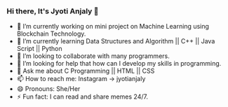 ### Hi there, It's Jyoti Anjaly 👋

- 🔭 I’m currently working on mini project on Machine Learning using Blockchain Technology.
- 🌱 I’m currently learning Data Structures and Algorithm || C++ || Java Script || Python
- 👯 I’m looking to collaborate with many programmers.
- 🤔 I’m looking for help that how can I develop my skills in programming.
- 💬 Ask me about C Programming || HTML || CSS
- 📫 How to reach me: Instagram -> jyotianjaly
- 😄 Pronouns: She/Her 
- ⚡ Fun fact: I can read and share memes 24/7.
